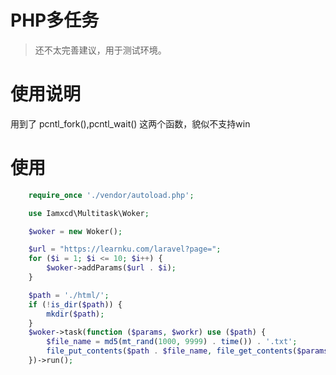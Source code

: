 # PHP多任务
>还不太完善建议，用于测试环境。

# 使用说明

用到了 pcntl_fork(),pcntl_wait() 这两个函数，貌似不支持win

# 使用
```php
    require_once './vendor/autoload.php';

    use Iamxcd\Multitask\Woker;

    $woker = new Woker();

    $url = "https://learnku.com/laravel?page=";
    for ($i = 1; $i <= 10; $i++) {
        $woker->addParams($url . $i);
    }

    $path = './html/';
    if (!is_dir($path)) {
        mkdir($path);
    }
    $woker->task(function ($params, $workr) use ($path) {
        $file_name = md5(mt_rand(1000, 9999) . time()) . '.txt';
        file_put_contents($path . $file_name, file_get_contents($params));
    })->run();
```